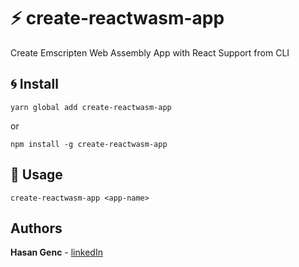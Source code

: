 # ⚡️ create-reactwasm-app

Create Emscripten Web Assembly App with React Support from CLI

## 🌀 Install
```
yarn global add create-reactwasm-app
```
or
```
npm install -g create-reactwasm-app
```

## 🔌 Usage
```
create-reactwasm-app <app-name>
```

## Authors
**Hasan Genc** - [linkedIn](https://linkedin.com/in/hasangenc0)